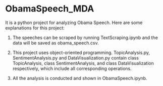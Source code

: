 # ObamaSpeech_MDA

It is a python project for analyzing Obama Speech. Here are some explanations for this project:

1. The speeches can be scraped by running TextScraping.ipynb and the data will be saved as obama_speech.csv.

2. This project uses object-oriented programming. TopicAnalysis.py, SentimentAnalysis.py and DataVisualization.py contain class TopicAnalysis, class SentimentAnalysis, and class DataVisualization respectively, which include all corresponding operations.

3. All the analysis is conducted and shown in ObamaSpeech.ipynb.
